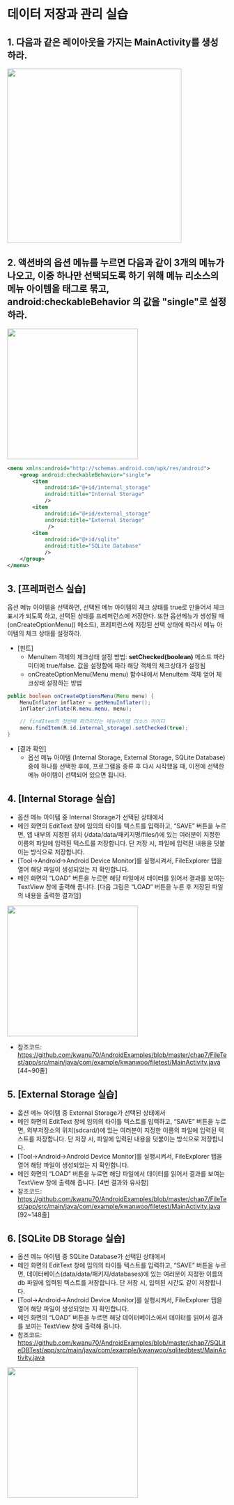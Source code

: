 # 데이터 저장과 관리 실습

## 1. 다음과 같은 레이아웃을 가지는 MainActivity를 생성하라.

<img src="images/data-stroage-lab1.png" width=400px>

## 2. 액션바의 옵션 메뉴를 누르면 다음과 같이 3개의 메뉴가 나오고, 이중 하나만 선택되도록 하기 위해 메뉴 리소스의 메뉴 아이템을 <group> 태그로 묶고, **android:checkableBehavior** 의 값을 "single"로 설정하라.

<img src="images/data-stroage-lab2.png" width=300px>

```xml
<menu xmlns:android="http://schemas.android.com/apk/res/android">
    <group android:checkableBehavior="single">
        <item
            android:id="@+id/internal_storage"
            android:title="Internal Storage"
            />
        <item
            android:id="@+id/external_storage"
            android:title="External Storage"
             />
        <item
            android:id="@+id/sqlite"
            android:title="SQLite Database"
            />
    </group>
</menu>
```

## 3. [프레퍼런스 실습]
옵션 메뉴 아이템을 선택하면, 선택된 메뉴 아이템의 체크 상태를 true로 만들어서 체크 표시가 되도록 하고, 선택된 상태를 프레퍼런스에 저장한다. 또한 옵션메뉴가 생성될 때 (onCreateOptionMenu() 메소드), 프레퍼런스에 저장된 선택 상태에 따라서 메뉴 아이템의 체크 상태를 설정하라.

* [힌트]
    - MenuItem 객체의 체크상태 설정 방법: **setChecked(boolean)** 메소드 파라미터에 true/false. 값을 설정함에 따라 해당 객체의 체크상태가 설정됨
    - onCreateOptionMenu(Menu menu) 함수내에서 MenuItem 객체 얻어 체크상태 설정하는 방법

```java
public boolean onCreateOptionsMenu(Menu menu) {
    MenuInflater inflater = getMenuInflater();
    inflater.inflate(R.menu.menu, menu);

    // findItem의 첫번째 파라미터는 메뉴아이템 리소스 아이디
    menu.findItem(R.id.internal_storage).setChecked(true);
}
```

* [결과 확인]
    - 옵선 메뉴 아이템 (Internal Storage, External Storage, SQLite Database) 중에 하나를 선택한 후에, 프로그램을 종류 후 다시 시작했을 때, 이전에 선택한 메뉴 아이템이 선택되어 있으면 됩니다.

## 4. [Internal Storage 실습]
* 옵션 메뉴 아이템 중 Internal Storage가 선택된 상태에서
* 메인 화면의 EditText 창에 임의의 타이틀 텍스트를 입력하고, “SAVE” 버튼을 누르면, 앱 내부의 지정된 위치 (/data/data/패키지명/files/)에 있는 여러분이 지정한 이름의 파일에 입력된 텍스트를 저장합니다. 단 저장 시, 파일에 입력된 내용을 덧붙이는 방식으로 저장합니다.
* [Tool->Android->Android Device Monitor]를 실행시켜서, FileExplorer 탭을 열어 해당 파일이 생성되었는 지 확인합니다.
* 메인 화면의 “LOAD” 버튼을 누르면 해당 파일에서 데이터를 읽어서 결과를 보여는 TextView 창에 출력해 줍니다. [다음 그림은 “LOAD” 버튼을 누른 후 저장된 파일의 내용을 출력한 결과임]

<img src="images/data-stroage-lab3.png" width=300px>

* 참조코드: https://github.com/kwanu70/AndroidExamples/blob/master/chap7/FileTest/app/src/main/java/com/example/kwanwoo/filetest/MainActivity.java [44~90줄]

## 5.  [External Storage 실습]
* 옵션 메뉴 아이템 중 External Storage가 선택된 상태에서
* 메인 화면의 EditText 창에 임의의 타이틀 텍스트를 입력하고, “SAVE” 버튼을 누르면, 외부저장소의 위치(sdcard/)에 있는 여러분이 지정한 이름의 파일에 입력된 텍스트를 저장합니다. 단 저장 시, 파일에 입력된 내용을 덧붙이는 방식으로 저장합니다.
* [Tool->Android->Android Device Monitor]를 실행시켜서, FileExplorer 탭을 열어 해당 파일이 생성되었는 지 확인합니다.
* 메인 화면의 “LOAD” 버튼을 누르면 해당 파일에서 데이터를 읽어서 결과를 보여는 TextView 창에 출력해 줍니다. [4번 결과와 유사함]
* 참조코드: https://github.com/kwanu70/AndroidExamples/blob/master/chap7/FileTest/app/src/main/java/com/example/kwanwoo/filetest/MainActivity.java [92~148줄]

## 6. [SQLite DB Storage 실습]
* 옵션 메뉴 아이템 중 SQLite Database가 선택된 상태에서
* 메인 화면의 EditText 창에 임의의 타이틀 텍스트를 입력하고, “SAVE” 버튼을 누르면, 데이터베이스(data/data/패키지/databases)에 있는 여러분이 지정한 이름의 db 파일에 입력된 텍스트를 저장합니다. 단 저장 시, 입력된 시간도 같이 저장합니다.
* [Tool->Android->Android Device Monitor]를 실행시켜서, FileExplorer 탭을 열어 해당 파일이 생성되었는 지 확인합니다.
* 메인 화면의 “LOAD” 버튼을 누르면 해당 데이터베이스에서 데이터를 읽어서 결과를 보여는 TextView 창에 출력해 줍니다.
* 참조코드: https://github.com/kwanu70/AndroidExamples/blob/master/chap7/SQLiteDBTest/app/src/main/java/com/example/kwanwoo/sqlitedbtest/MainActivity.java

<img src="images/data-stroage-lab4.png" width=300px>
